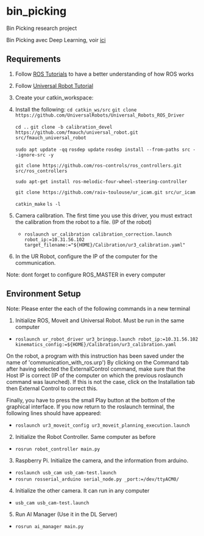 # bin_picking
Bin Picking research project 

Bin Picking avec Deep Learning, voir [ici](https://www.youtube.com/watch?v=ydh_AdWZflA)

## Requirements

1. Follow [ROS Tutorials](http://wiki.ros.org/ROS/Tutorials) to have a better understanding of how ROS works
2. Follow [Universal Robot Tutorial](https://academy.universal-robots.com/es/formacion-online/formacion-online-de-cb3/)
3. Create your catkin_workspace: 
4. Install the following:
   `cd catkin_ws/src`
   `git clone https://github.com/UniversalRobots/Universal_Robots_ROS_Driver`

   `cd ..`
   `git clone -b calibration_devel https://github.com/fmauch/universal_robot.git src/fmauch_universal_robot`

   `sudo apt update -qq`
   `rosdep update`
   `rosdep install --from-paths src --ignore-src -y`

   `git clone https://github.com/ros-controls/ros_controllers.git  src/ros_controllers`

   `sudo apt-get install ros-melodic-four-wheel-steering-controller`

   `git clone https://github.com/raiv-toulouse/ur_icam.git src/ur_icam`

   `catkin_make`
   `ls -l`

5. Camera calibration. The first time you use this driver, you must extract the calibration from the robot to a file. (IP of the robot)
   - `roslaunch ur_calibration calibration_correction.launch robot_ip:=10.31.56.102 target_filename:="${HOME}/Calibration/ur3_calibration.yaml"`

6. In the UR Robot, configure the IP of the computer for the communication. 

Note: dont forget to configure ROS_MASTER in every computer 

## Environment Setup 
Note: Please enter the each of the following commands in a new terminal

1. Initialize ROS, Moveit and Universal Robot. Must be run in the same computer

- `roslaunch ur_robot_driver ur3_bringup.launch robot_ip:=10.31.56.102 kinematics_config:=${HOME}/Calibration/ur3_calibration.yaml`

On the robot, a program with this instruction has been saved under the name of 'communication_with_ros.urp')
By clicking on the Command tab after having selected the ExternalControl command, make sure that the Host IP is correct (IP of the computer on which the previous roslaunch command was launched).
If this is not the case, click on the Installation tab then External Control to correct this. 

Finally, you have to press the small Play button at the bottom of the graphical interface. 
If you now return to the roslaunch terminal, the following lines should have appeared: 


- `roslaunch ur3_moveit_config ur3_moveit_planning_execution.launch`

2. Initialize the Robot Controller. Same computer as before
- `rosrun robot_controller main.py` 

3. Raspberry Pi. Initialize the camera, and the information from arduino. 
- `roslaunch usb_cam usb_cam-test.launch`
- `rosrun rosserial_arduino serial_node.py _port:=/dev/ttyACM0/`

4. Initialize the other camera. It can run in any computer
- `usb_cam usb_cam-test.launch`

5. Run AI Manager (Use it in the DL Server)
- `rosrun ai_manager main.py`






